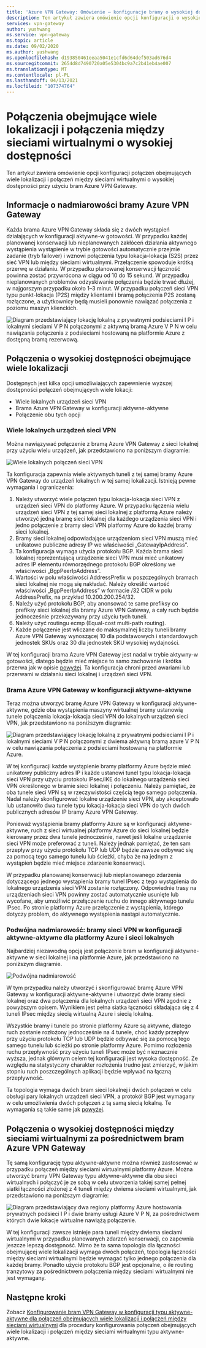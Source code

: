```yaml
---
title: 'Azure VPN Gateway: Omówienie — konfiguracje bramy o wysokiej dostępie'
description: Ten artykuł zawiera omówienie opcji konfiguracji o wysokiej dostępności przy użyciu bram Azure VPN Gateway.
services: vpn-gateway
author: yushwang
ms.service: vpn-gateway
ms.topic: article
ms.date: 09/02/2020
ms.author: yushwang
ms.openlocfilehash: d193850461eeaa5041e1cfd6d64def503ad676d4
ms.sourcegitcommit: 2654d8d7490720a05e5304bc9a7c2b41eb4ae007
ms.translationtype: MT
ms.contentlocale: pl-PL
ms.lasthandoff: 04/13/2021
ms.locfileid: "107374764"
---
```

# <a name="highly-available-cross-premises-and-vnet-to-vnet-connectivity"></a>Połączenia obejmujące wiele lokalizacji i połączenia między sieciami wirtualnymi o wysokiej dostępności
Ten artykuł zawiera omówienie opcji konfiguracji połączeń obejmujących wiele lokalizacji i połączeń między sieciami wirtualnymi o wysokiej dostępności przy użyciu bram Azure VPN Gateway.

## <a name="about-azure-vpn-gateway-redundancy"></a><a name = "activestandby"></a>Informacje o nadmiarowości bramy Azure VPN Gateway
Każda brama Azure VPN Gateway składa się z dwóch wystąpień działających w konfiguracji aktywne-w gotowości. W przypadku każdej planowanej konserwacji lub nieplanowanych zakłóceń działania aktywnego wystąpienia wystąpienie w trybie gotowości automatycznie przejmie zadanie (tryb failover) i wznowi połączenia typu lokacja-lokacja (S2S) przez sieć VPN lub między sieciami wirtualnymi. Przełączenie spowoduje krótką przerwę w działaniu. W przypadku planowanej konserwacji łączność powinna zostać przywrócona w ciągu od 10 do 15 sekund. W przypadku nieplanowanych problemów odzyskiwanie połączenia będzie trwać dłużej, w najgorszym przypadku około 1–3 minut. W przypadku połączeń sieci VPN typu punkt-lokacja (P2S) między klientami i bramą połączenia P2S zostaną rozłączone, a użytkownicy będą musieli ponownie nawiązać połączenia z poziomu maszyn klienckich.

![Diagram przedstawiający lokację lokalną z prywatnymi podsieciami I P i lokalnymi sieciami V P N połączonymi z aktywną bramą Azure V P N w celu nawiązania połączenia z podsieciami hostowaną na platformie Azure z dostępną bramą rezerwową.](./media/vpn-gateway-highlyavailable/active-standby.png)

## <a name="highly-available-cross-premises-connectivity"></a>Połączenia o wysokiej dostępności obejmujące wiele lokalizacji
Dostępnych jest kilka opcji umożliwiających zapewnienie wyższej dostępności połączeń obejmujących wiele lokacji:

* Wiele lokalnych urządzeń sieci VPN
* Brama Azure VPN Gateway w konfiguracji aktywne-aktywne
* Połączenie obu tych opcji

### <a name="multiple-on-premises-vpn-devices"></a><a name = "activeactiveonprem"></a>Wiele lokalnych urządzeń sieci VPN
Można nawiązywać połączenie z bramą Azure VPN Gateway z sieci lokalnej przy użyciu wielu urządzeń, jak przedstawiono na poniższym diagramie:

![Wiele lokalnych połączeń sieci VPN](./media/vpn-gateway-highlyavailable/multiple-onprem-vpns.png)

Ta konfiguracja zapewnia wiele aktywnych tuneli z tej samej bramy Azure VPN Gateway do urządzeń lokalnych w tej samej lokalizacji. Istnieją pewne wymagania i ograniczenia:

1. Należy utworzyć wiele połączeń typu lokacja-lokacja sieci VPN z urządzeń sieci VPN do platformy Azure. W przypadku łączenia wielu urządzeń sieci VPN z tej samej sieci lokalnej z platformą Azure należy utworzyć jedną bramę sieci lokalnej dla każdego urządzenia sieci VPN i jedno połączenie z bramy sieci VPN platformy Azure do każdej bramy sieci lokalnej.
2. Bramy sieci lokalnej odpowiadające urządzeniom sieci VPN muszą mieć unikatowe publiczne adresy IP we właściwości „GatewayIpAddress”.
3. Ta konfiguracja wymaga użycia protokołu BGP. Każda brama sieci lokalnej reprezentującą urządzenie sieci VPN musi mieć unikatowy adres IP elementu równorzędnego protokołu BGP określony we właściwości „BgpPeerIpAddress”.
4. Wartości w polu właściwości AddressPrefix w poszczególnych bramach sieci lokalnej nie mogą się nakładać. Należy określić wartość właściwości „BgpPeerIpAddress” w formacie /32 CIDR w polu AddressPrefix, na przykład 10.200.200.254/32.
5. Należy użyć protokołu BGP, aby anonsować te same prefiksy co prefiksy sieci lokalnej dla bramy Azure VPN Gateway, a cały ruch będzie jednocześnie przekazywany przy użyciu tych tuneli.
6. Należy użyć routingu ecmp (Equal-cost multi-path routing).
7. Każde połączenie jest wliczane do maksymalnej liczby tuneli bramy Azure VPN Gateway wynoszącej 10 dla podstawowych i standardowych jednostek SKUs oraz 30 dla jednostek SKU wysokiej wydajności. 

W tej konfiguracji brama Azure VPN Gateway jest nadal w trybie aktywny-w gotowości, dlatego będzie mieć miejsce to samo zachowanie i krótka przerwa jak w opisie [powyżej](#activestandby). Ta konfiguracja chroni przed awariami lub przerwami w działaniu sieci lokalnej i urządzeń sieci VPN.

### <a name="active-active-azure-vpn-gateway"></a>Brama Azure VPN Gateway w konfiguracji aktywne-aktywne
Teraz można utworzyć bramę Azure VPN Gateway w konfiguracji aktywne-aktywne, gdzie oba wystąpienia maszyny wirtualnej bramy ustanowią tunele połączenia lokacja-lokacja sieci VPN do lokalnych urządzeń sieci VPN, jak przedstawiono na poniższym diagramie:

![Diagram przedstawiający lokację lokalną z prywatnymi podsieciami I P i lokalnymi sieciami V P N połączonymi z dwiema aktywną bramą azure V P N w celu nawiązania połączenia z podsieciami hostowaną na platformie Azure.](./media/vpn-gateway-highlyavailable/active-active.png)

W tej konfiguracji każde wystąpienie bramy platformy Azure będzie mieć unikatowy publiczny adres IP i każde ustanowi tunel typu lokacja-lokacja sieci VPN przy użyciu protokołu IPsec/IKE do lokalnego urządzenia sieci VPN określonego w bramie sieci lokalnej i połączeniu. Należy pamiętać, że oba tunele sieci VPN są w rzeczywistości częścią tego samego połączenia. Nadal należy skonfigurować lokalne urządzenie sieci VPN, aby akceptowało lub ustanowiło dwa tunele typu lokacja-lokacja sieci VPN do tych dwóch publicznych adresów IP bramy Azure VPN Gateway.

Ponieważ wystąpienia bramy platformy Azure są w konfiguracji aktywne-aktywne, ruch z sieci wirtualnej platformy Azure do sieci lokalnej będzie kierowany przez dwa tunele jednocześnie, nawet jeśli lokalne urządzenie sieci VPN może preferować z tuneli. Należy jednak pamiętać, że ten sam przepływ przy użyciu protokołu TCP lub UDP będzie zawsze odbywać się za pomocą tego samego tunelu lub ścieżki, chyba że na jednym z wystąpień będzie mieć miejsce zdarzenie konserwacji.

W przypadku planowanej konserwacji lub nieplanowanego zdarzenia dotyczącego jednego wystąpienia bramy tunel IPsec z tego wystąpienia do lokalnego urządzenia sieci VPN zostanie rozłączony. Odpowiednie trasy na urządzeniach sieci VPN powinny zostać automatycznie usunięte lub wycofane, aby umożliwić przełączenie ruchu do innego aktywnego tunelu IPsec. Po stronie platformy Azure przełączenie z wystąpienia, którego dotyczy problem, do aktywnego wystąpienia nastąpi automatycznie.

### <a name="dual-redundancy-active-active-vpn-gateways-for-both-azure-and-on-premises-networks"></a>Podwójna nadmiarowość: bramy sieci VPN w konfiguracji aktywne-aktywne dla platformy Azure i sieci lokalnych
Najbardziej niezawodną opcją jest połączenie bram w konfiguracji aktywne-aktywne w sieci lokalnej i na platformie Azure, jak przedstawiono na poniższym diagramie.

![Podwójna nadmiarowość](./media/vpn-gateway-highlyavailable/dual-redundancy.png)

W tym przypadku należy utworzyć i skonfigurować bramę Azure VPN Gateway w konfiguracji aktywne-aktywne i utworzyć dwie bramy sieci lokalnej oraz dwa połączenia dla lokalnych urządzeń sieci VPN zgodnie z powyższym opisem. Wynikiem jest pełna siatka łączności składająca się z 4 tuneli IPsec między siecią wirtualną Azure i siecią lokalną.

Wszystkie bramy i tunele po stronie platformy Azure są aktywne, dlatego ruch zostanie rozłożony jednocześnie na 4 tunele, choć każdy przepływ przy użyciu protokołu TCP lub UDP będzie odbywać się za pomocą tego samego tunelu lub ścieżki po stronie platformy Azure. Pomimo rozłożenia ruchu przepływność przy użyciu tuneli IPsec może być nieznacznie wyższa, jednak głównym celem tej konfiguracji jest wysoka dostępność. Ze względu na statystyczny charakter rozłożenia trudno jest zmierzyć, w jakim stopniu ruch poszczególnych aplikacji będzie wpływać na łączną przepływność.

Ta topologia wymaga dwóch bram sieci lokalnej i dwóch połączeń w celu obsługi pary lokalnych urządzeń sieci VPN, a protokół BGP jest wymagany w celu umożliwienia dwóch połączeń z tą samą siecią lokalną. Te wymagania są takie same jak [powyżej](#activeactiveonprem). 

## <a name="highly-available-vnet-to-vnet-connectivity-through-azure-vpn-gateways"></a>Połączenia o wysokiej dostępności między sieciami wirtualnymi za pośrednictwem bram Azure VPN Gateway
Tę samą konfigurację typu aktywne-aktywne można również zastosować w przypadku połączeń między sieciami wirtualnymi platformy Azure. Można utworzyć bramy VPN Gateway typu aktywne-aktywne dla obu sieci wirtualnych i połączyć je ze sobą w celu utworzenia takiej samej pełnej siatki łączności złożonej z 4 tuneli między dwiema sieciami wirtualnymi, jak przedstawiono na poniższym diagramie:

![Diagram przedstawiający dwa regiony platformy Azure hostowania prywatnych podsieci I P i dwie bramy usługi Azure V P N, za pośrednictwem których dwie lokacje wirtualne nawiążą połączenie.](./media/vpn-gateway-highlyavailable/vnet-to-vnet.png)

W tej konfiguracji zawsze istnieje para tuneli między dwiema sieciami wirtualnymi w przypadku planowanych zdarzeń konserwacji, co zapewnia jeszcze lepszą dostępność. Mimo że ta sama topologia dla łączności obejmującej wiele lokalizacji wymaga dwóch połączeń, topologia łączności między sieciami wirtualnymi będzie wymagać tylko jednego połączenia dla każdej bramy. Ponadto użycie protokołu BGP jest opcjonalne, o ile routing tranzytowy za pośrednictwem połączenia między sieciami wirtualnymi nie jest wymagany.

## <a name="next-steps"></a>Następne kroki
Zobacz [Konfigurowanie bram VPN Gateway w konfiguracji typu aktywne-aktywne dla połączeń obejmujących wiele lokalizacji i połączeń między sieciami wirtualnymi](vpn-gateway-activeactive-rm-powershell.md) dla procedury konfigurowania połączeń obejmujących wiele lokalizacji i połączeń między sieciami wirtualnymi typu aktywne-aktywne.

